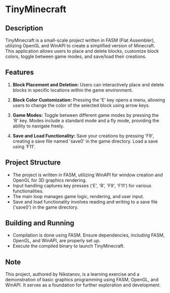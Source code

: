 # TinyMinecraft

## Description

TinyMinecraft is a small-scale project written in FASM (Flat Assembler), utilizing OpenGL and WinAPI to create a simplified version of Minecraft. This application allows users to place and delete blocks, customize block colors, toggle between game modes, and save/load their creations.

## Features

1. **Block Placement and Deletion:** Users can interactively place and delete blocks in specific locations within the game environment.

2. **Block Color Customization:** Pressing the 'E' key opens a menu, allowing users to change the color of the selected block using arrow keys.

3. **Game Modes:** Toggle between different game modes by pressing the 'R' key. Modes include a standard mode and a fly mode, providing the ability to navigate freely.

4. **Save and Load Functionality:** Save your creations by pressing 'F9', creating a save file named 'save0' in the game directory. Load a save using 'F11'.

## Project Structure

- The project is written in FASM, utilizing WinAPI for window creation and OpenGL for 3D graphics rendering.
- Input handling captures key presses ('E', 'R', 'F9', 'F11') for various functionalities.
- The main loop manages game logic, rendering, and user input.
- Save and load functionality involves reading and writing to a save file ('save0') in the game directory.

## Building and Running

- Compilation is done using FASM. Ensure dependencies, including FASM, OpenGL, and WinAPI, are properly set up.
- Execute the compiled binary to launch TinyMinecraft.

## Note

This project, authored by Nikstanov, is a learning exercise and a demonstration of basic graphics programming using FASM, OpenGL, and WinAPI. It serves as a foundation for further exploration and development.


